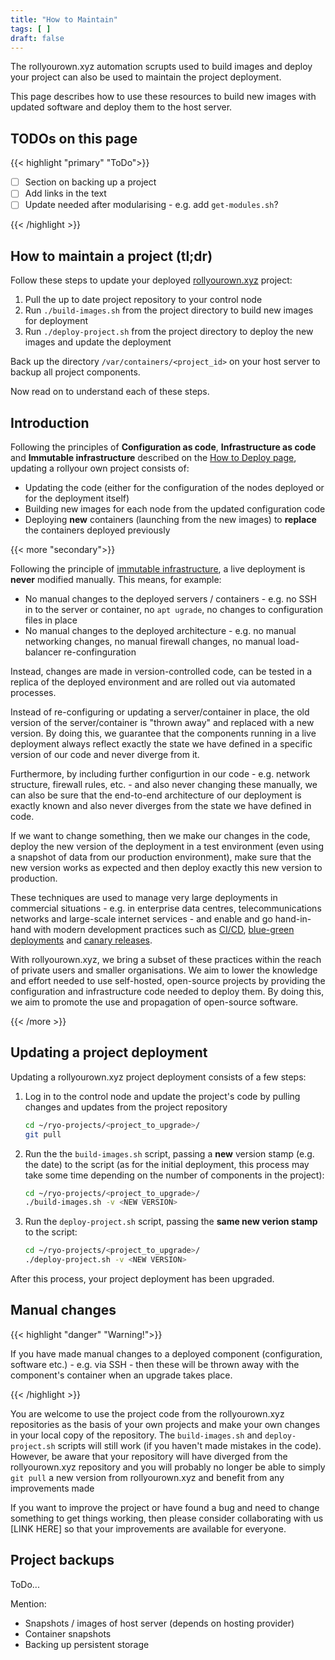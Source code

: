 ```yaml
---
title: "How to Maintain"
tags: [ ]
draft: false
---
```


The rollyourown.xyz automation scrupts used to build images and deploy your project can also be used to maintain the project deployment.

This page describes how to use these resources to build new images with updated software and deploy them to the host server.

<!--more-->

## TODOs on this page

{{< highlight "primary" "ToDo">}}

- [ ] Section on backing up a project
- [ ] Add links in the text
- [ ] Update needed after modularising - e.g. add `get-modules.sh`?

{{< /highlight >}}

## How to maintain a project (tl;dr)

Follow these steps to update your deployed [rollyourown.xyz](https://rollyourown.xyz) project:

1. Pull the up to date project repository to your control node
2. Run `./build-images.sh` from the project directory to build new images for deployment
3. Run `./deploy-project.sh` from the project directory to deploy the new images and update the deployment

Back up the directory `/var/containers/<project_id>` on your host server to backup all project components.

Now read on to understand each of these steps.

## Introduction

Following the principles of **Configuration as code**, **Infrastructure as code** and **Immutable infrastructure** described on the [How to Deploy page](/rollyourown/single_server_projects/how_to_deploy/#introduction), updating a rollyour own project consists of:

- Updating the code (either for the configuration of the nodes deployed or for the deployment itself)
- Building new images for each node from the updated configuration code
- Deploying **new** containers (launching from the new images) to **replace** the containers deployed previously

{{< more "secondary">}}

Following the principle of [immutable infrastructure](https://www.digitalocean.com/community/tutorials/what-is-immutable-infrastructure), a live deployment is **never** modified manually. This means, for example:

- No manual changes to the deployed servers / containers - e.g. no SSH in to the server or container, no `apt ugrade`, no changes to configuration files in place
- No manual changes to the deployed architecture - e.g. no manual networking changes, no manual firewall changes, no manual load-balancer re-confinguration

Instead, changes are made in version-controlled code, can be tested in a replica of the deployed environment and are rolled out via automated processes.

Instead of re-configuring or updating a server/container in place, the old version of the server/container is "thrown away" and replaced with a new version. By doing this, we guarantee that the components running in a live deployment always reflect exactly the state we have defined in a specific version of our code and never diverge from it.

Furthermore, by including further configurtion in our code - e.g. network structure, firewall rules, etc. - and also never changing these manually, we can also be sure that the end-to-end architecture of our deployment is exactly known and also never diverges from the state we have defined in code.

If we want to change something, then we make our changes in the code, deploy the new version of the deployment in a test environment (even using a snapshot of data from our production environment), make sure that the new version works as expected and then deploy exactly this new version to production.

These techniques are used to manage very large deployments in commercial situations - e.g. in enterprise data centres, telecommunications networks and large-scale internet services - and enable and go hand-in-hand with modern development practices such as [CI/CD](https://www.redhat.com/en/topics/devops/what-is-ci-cd), [blue-green deployments](https://martinfowler.com/bliki/BlueGreenDeployment.html) and [canary releases](https://martinfowler.com/bliki/CanaryRelease.html).

With rollyourown.xyz, we bring a subset of these practices within the reach of private users and smaller organisations. We aim to lower the knowledge and effort needed to use self-hosted, open-source projects by providing the configuration and infrastructure code needed to deploy them. By doing this, we aim to promote the use and propagation of open-source software.

{{< /more >}}

## Updating a project deployment

Updating a rollyourown.xyz project deployment consists of a few steps:

1. Log in to the control node and update the project's code by pulling changes and updates from the project repository

    ```bash
    cd ~/ryo-projects/<project_to_upgrade>/
    git pull
    ```

2. Run the the `build-images.sh` script, passing a **new** version stamp (e.g. the date) to the script (as for the initial deployment, this process may take some time depending on the number of components in the project):

    ```bash
    cd ~/ryo-projects/<project_to_upgrade>/
    ./build-images.sh -v <NEW VERSION>
    ```

3. Run the `deploy-project.sh` script, passing the **same new verion stamp** to the script:

    ```bash
    cd ~/ryo-projects/<project_to_upgrade>/
    ./deploy-project.sh -v <NEW VERSION>
    ```

After this process, your project deployment has been upgraded.

## Manual changes

{{< highlight "danger" "Warning!">}}

If you have made manual changes to a deployed component (configuration, software etc.) - e.g. via SSH - then these will be thrown away with the component's container when an upgrade takes place.

{{< /highlight >}}

You are welcome to use the project code from the rollyourown.xyz repositories as the basis of your own projects and make your own changes in your local copy of the repository. The `build-images.sh` and `deploy-project.sh` scripts will still work (if you haven't made mistakes in the code). However, be aware that your repository will have diverged from the rollyourown.xyz repository and you will probably no longer be able to simply `git pull` a new version from rollyourown.xyz and benefit from any improvements made

If you want to improve the project or have found a bug and need to change something to get things working, then please consider collaborating with us [LINK HERE] so that your improvements are available for everyone.

## Project backups

ToDo...

Mention:

- Snapshots / images of host server (depends on hosting provider)
- Container snapshots
- Backing up persistent storage
